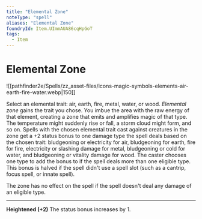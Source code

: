 ```yaml
---
title: "Elemental Zone"
noteType: "spell"
aliases: "Elemental Zone"
foundryId: Item.UImmAUA86cqHpGoT
tags:
  - Item
---
```


# Elemental Zone
![[pathfinder2e/Spells/zz_asset-files/icons-magic-symbols-elements-air-earth-fire-water.webp|150]]

Select an elemental trait: air, earth, fire, metal, water, or wood. _Elemental zone_ gains the trait you chose. You imbue the area with the raw energy of that element, creating a zone that emits and amplifies magic of that type. The temperature might suddenly rise or fall, a storm cloud might form, and so on. Spells with the chosen elemental trait cast against creatures in the zone get a +2 status bonus to one damage type the spell deals based on the chosen trait: bludgeoning or electricity for air, bludgeoning for earth, fire for fire, electricity or slashing damage for metal, bludgeoning or cold for water, and bludgeoning or vitality damage for wood. The caster chooses one type to add the bonus to if the spell deals more than one eligible type. This bonus is halved if the spell didn't use a spell slot (such as a cantrip, focus spell, or innate spell).

The zone has no effect on the spell if the spell doesn't deal any damage of an eligible type.

* * *

**Heightened (+2)** The status bonus increases by 1.
